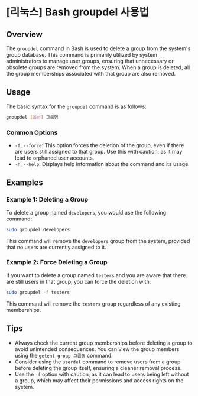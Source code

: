 # [리눅스] Bash groupdel 사용법

## Overview
The `groupdel` command in Bash is used to delete a group from the system's group database. This command is primarily utilized by system administrators to manage user groups, ensuring that unnecessary or obsolete groups are removed from the system. When a group is deleted, all the group memberships associated with that group are also removed.

## Usage
The basic syntax for the `groupdel` command is as follows:

```bash
groupdel [옵션] 그룹명
```

### Common Options
- `-f`, `--force`: This option forces the deletion of the group, even if there are users still assigned to that group. Use this with caution, as it may lead to orphaned user accounts.
- `-h`, `--help`: Displays help information about the command and its usage.

## Examples

### Example 1: Deleting a Group
To delete a group named `developers`, you would use the following command:

```bash
sudo groupdel developers
```

This command will remove the `developers` group from the system, provided that no users are currently assigned to it.

### Example 2: Force Deleting a Group
If you want to delete a group named `testers` and you are aware that there are still users in that group, you can force the deletion with:

```bash
sudo groupdel -f testers
```

This command will remove the `testers` group regardless of any existing memberships.

## Tips
- Always check the current group memberships before deleting a group to avoid unintended consequences. You can view the group members using the `getent group 그룹명` command.
- Consider using the `userdel` command to remove users from a group before deleting the group itself, ensuring a cleaner removal process.
- Use the `-f` option with caution, as it can lead to users being left without a group, which may affect their permissions and access rights on the system.